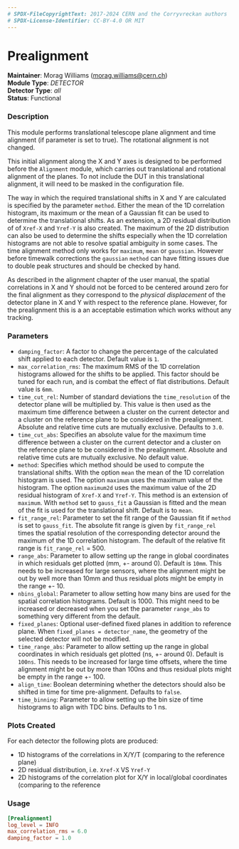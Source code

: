 ```yaml
---
# SPDX-FileCopyrightText: 2017-2024 CERN and the Corryvreckan authors
# SPDX-License-Identifier: CC-BY-4.0 OR MIT
---
```


# Prealignment

**Maintainer**: Morag Williams (<morag.williams@cern.ch>)  
**Module Type**: *DETECTOR*  
**Detector Type**: *all*  
**Status**: Functional  

### Description

This module performs translational telescope plane alignment and time alignment (if parameter is set to true). The rotational alignment is not changed.

This initial alignment along the X and Y axes is designed to be performed before the `Alignment` module, which carries out translational and rotational alignment of the planes. To not include the DUT in this translational alignment, it will need to be masked in the configuration file.

The way in which the required translational shifts in X and Y are calculated is specified by the parameter `method`.
Either the mean of the 1D correlation histogram, its maximum or the mean of a Gaussian fit can be used to determine the translational shifts. As an extension, a 2D residual distribution of of `Xref-X` and `Yref-Y` is also created. The maximum of the 2D distribution can also be used to determine the shifts especially when the 1D correlation histograms are not able to resolve spatial ambiguity in some cases.
The time alignment method only works for `maximum`, `mean` or `gaussian`. However before timewalk corrections the `gaussian` `method` can have fitting issues due to double peak structures and should be checked by hand.

As described in the alignment chapter of the user manual, the spatial correlations in X and Y should not be forced to be centered around zero for the final alignment as they correspond to the *physical displacement* of the detector plane in X and Y with respect to the reference plane.
However, for the prealignment this is a an acceptable estimation which works without any tracking.

### Parameters

* `damping_factor`: A factor to change the percentage of the calculated shift applied to each detector. Default value is `1`.
* `max_correlation_rms`: The maximum RMS of the 1D correlation histograms allowed for the shifts to be applied. This factor should be tuned for each run, and is combat the effect of flat distributions. Default value is `6mm`.
* `time_cut_rel`: Number of standard deviations the `time_resolution` of the detector plane will be multiplied by. This value is then used as the maximum time difference between a cluster on the current detector and a cluster on the reference plane to be considered in the prealignment. Absolute and relative time cuts are mutually exclusive. Defaults to `3.0`.
* `time_cut_abs`: Specifies an absolute value for the maximum time difference between a cluster on the current detector and a cluster on the reference plane to be considered in the prealignment. Absolute and relative time cuts are mutually exclusive. No default value.
* `method`: Specifies which method should be used to compute the translational shifts. With the option `mean` the mean of the 1D correlation histogram is used. The option `maximum` uses the maximum value of the histogram. The option `maximum2d` uses the maximum value of the 2D residual histogram of `Xref-X` and `Yref-Y`. This method is an extension of `maximum`. With `method` set to `gauss_fit` a Gaussian is fitted and the mean of the fit is used for the translational shift. Default is to `mean`.
* `fit_range_rel`: Parameter to set the fit range of the Gaussian fit if `method` is set to `gauss_fit`. The absolute fit range is given by `fit_range_rel` times the spatial resolution of the corresponding detector around the maximum of the 1D correlation histogram. The default of the relative fit range is `fit_range_rel` = 500.
* `range_abs`: Parameter to allow setting up the range in global coordinates in which residuals get plotted (mm, +- around 0). Default is `10mm`. This needs to be increased for large sensors, where the alignment might be out by well more than 10mm and thus residual plots might be empty in the range +- 10.
* `nbins_global`: Parameter to allow setting how many bins are used for the spatial correlation histograms. Default is 1000. This might need to be increased or decreased when you set the parameter `range_abs` to something very different from the default.
* `fixed_planes`: Optional user-defined fixed planes in addition to reference plane. When `fixed_planes = detector_name`, the geometry of the selected detector will not be modified.
* `time_range_abs`: Parameter to allow setting up the range in global coordinates in which residuals get plotted (ns, +- around 0). Default is `100ns`. This needs to be increased for large time offsets, where the time alignment might be out by more than 100ns and thus residual plots might be empty in the range +- 100.
* `align_time`: Boolean determining whether the detectors should also be shifted in time for time pre-alignment. Defaults to `false`.
* `time_binning`: Parameter to allow setting up the bin size of time histograms to align with TDC bins. Defaults to 1 ns.

### Plots Created

For each detector the following plots are produced:

* 1D histograms of the correlations in X/Y/T (comparing to the reference plane)
* 2D residual distribution, i.e. `Xref-X` VS `Yref-Y`
* 2D histograms of the correlation plot for X/Y in local/global coordinates (comparing to the reference

### Usage

```toml
[Prealignment]
log_level = INFO
max_correlation_rms = 6.0
damping_factor = 1.0
```
